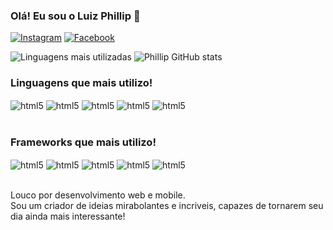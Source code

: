 ### Olá! Eu sou o Luiz Phillip  👋

[![Instagram](https://img.shields.io/badge/Instagram-%23E4405F.svg?style=for-the-badge&logo=Instagram&logoColor=white)](https://www.instagram.com/eu_ophillip/) [![Facebook](https://img.shields.io/badge/Facebook-%231877F2.svg?style=for-the-badge&logo=Facebook&logoColor=white)](https://www.facebook.com/phillip.dantas.9)

![Linguagens mais utilizadas](https://github-readme-stats.vercel.app/api/top-langs/?username=Phillip2608&langs_count=3)
![Phillip GitHub stats](https://github-readme-stats.vercel.app/api?username=Phillip2608&show_icons=true&theme=tokyonight)

### Linguagens que mais utilizo!
<div style="display: inline_block">
  <img align="center" alt="html5" src="https://img.shields.io/badge/html5-%23E34F26.svg?style=for-the-badge&logo=html5&logoColor=white"/>
  <img align="center" alt="html5" src="https://img.shields.io/badge/css3-%231572B6.svg?style=for-the-badge&logo=css3&logoColor=white"/>
  <img align="center" alt="html5" src="https://img.shields.io/badge/javascript-%23323330.svg?style=for-the-badge&logo=javascript&logoColor=%23F7DF1E"/>
  <img align="center" alt="html5" src="https://img.shields.io/badge/typescript-%23007ACC.svg?style=for-the-badge&logo=typescript&logoColor=white"/>
  <img align="center" alt="html5" src="https://img.shields.io/badge/php-%23777BB4.svg?style=for-the-badge&logo=php&logoColor=white"/>
</div><br/>

### Frameworks que mais utilizo!
<div style="display: inline_block">
  <img align="center" alt="html5" src="https://img.shields.io/badge/react-%2320232a.svg?style=for-the-badge&logo=react&logoColor=%2361DAFB"/>
  <img align="center" alt="html5" src="https://img.shields.io/badge/react_native-%2320232a.svg?style=for-the-badge&logo=react&logoColor=%2361DAFB"/>
  <img align="center" alt="html5" src="https://img.shields.io/badge/Next-black?style=for-the-badge&logo=next.js&logoColor=white"/>
  <img align="center" alt="html5" src="https://img.shields.io/badge/node.js-6DA55F?style=for-the-badge&logo=node.js&logoColor=white"/>
  <img align="center" alt="html5" src="https://img.shields.io/badge/tailwindcss-%2338B2AC.svg?style=for-the-badge&logo=tailwind-css&logoColor=white"/>
</div><br/>

Louco por desenvolvimento web e mobile.<br/> 
Sou um criador de ideias mirabolantes e incriveis, capazes de tornarem seu dia ainda mais interessante! 
